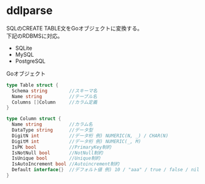 # ddlparse
SQLのCREATE TABLE文をGoオブジェクトに変換する。  
下記のRDBMSに対応。
* SQLite
* MySQL
* PostgreSQL

Goオブジェクト
```go
type Table struct {
  Schema string        //スキーマ名
  Name string          //テーブル名
  Columns []Column     //カラム定義
}

type Column struct {
  Name string          //カラム名
  DataType string      //データ型
  DigitN int           //データ桁 例) NUMERIC(N, _) / CHAR(N)
  DigitM int           //データ桁 例) NUMERIC(_, M)
  IsPK bool            //PrimaryKey制約
  IsNotNull bool       //NotNull制約
  IsUnique bool        //Unique制約
  IsAutoIncrement bool //Autoincrement制約
  Default interface{}  //デフォルト値 例) 10 / "aaa" / true / false / nil / "(DATETIME('now', 'localtime'))"
}
```
